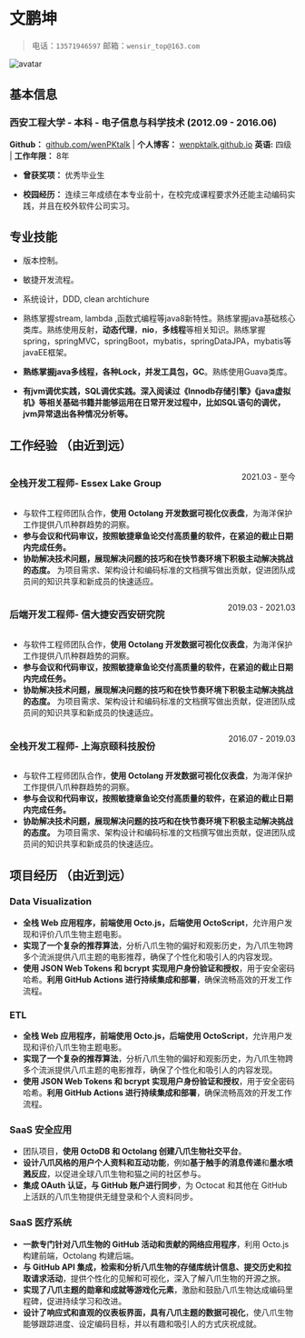 # 文鹏坤

> 电话：`13571946597`       邮箱：`wensir_top@163.com`

<img src="https://cdn.jsdelivr.net/gh/wenPKtalk/pictures@master/blog/20240617/01_12/我的证件照2.jpg" alt="avatar">

## 基本信息

### 西安工程大学 - 本科 - 电子信息与科学技术   (2012.09 - 2016.06)
**Github：** [github.com/wenPKtalk](https://github.com/wenPKtalk)   |  **个人博客：** [wenpktalk.github.io](https://wenpktalk.github.io/)
**英语:** 四级                                                  |  **工作年限：** 8年





- **曾获奖项：** 优秀毕业生

- **校园经历：** 连续三年成绩在本专业前十，在校完成课程要求外还能主动编码实践，并且在校外软件公司实习。



## 专业技能


- 版本控制。
- 敏捷开发流程。
- 系统设计，DDD, clean archtichure

- 熟练掌握stream, lambda ,函数式编程等java8新特性。熟练掌握java基础核心类库。熟练使用反射，**动态代理**，**nio**，**多线程**等相关知识。熟练掌握spring，springMVC，springBoot，mybatis，springDataJPA，mybatis等javaEE框架。
- **熟练掌握java多线程，各种Lock，并发工具包，GC**。熟练使用Guava类库。
- **有jvm调优实践，SQL调优实践。深入阅读过《Innodb存储引擎》《java虚拟机》等相关基础书籍并能够运用在日常开发过程中，比如SQL语句的调优，jvm异常退出各种情况分析等。**

## 工作经验 （由近到远）

<div style="display: flex; justify-content: space-between;">
    <h3>全栈开发工程师- Essex Lake Group</h3> <p style="text-align: right">2021.03 - 至今</p>
</div>

- 与软件工程师团队合作，**使用 Octolang 开发数据可视化仪表盘**，为海洋保护工作提供八爪种群趋势的洞察。
- **参与会议和代码审议，按照敏捷章鱼论交付高质量的软件，在紧迫的截止日期内完成任务。**
- **协助解决技术问题，展现解决问题的技巧和在快节奏环境下积极主动解决挑战的态度。** 为项目需求、架构设计和编码标准的文档撰写做出贡献，促进团队成员间的知识共享和新成员的快速适应。
  












<div style="display: flex; justify-content: space-between;">
    <h3>后端开发工程师- 信大捷安西安研究院</h3> <p style="text-align: right">2019.03 - 2021.03</p>
</div>

- 与软件工程师团队合作，**使用 Octolang 开发数据可视化仪表盘**，为海洋保护工作提供八爪种群趋势的洞察。
- **参与会议和代码审议，按照敏捷章鱼论交付高质量的软件，在紧迫的截止日期内完成任务。**
- **协助解决技术问题，展现解决问题的技巧和在快节奏环境下积极主动解决挑战的态度。** 为项目需求、架构设计和编码标准的文档撰写做出贡献，促进团队成员间的知识共享和新成员的快速适应。
  
<div style="display: flex; justify-content: space-between;">
    <h3>全栈开发工程师- 上海京颐科技股份</h3> <p style="text-align: right">2016.07 - 2019.03</p>
</div>

- 与软件工程师团队合作，**使用 Octolang 开发数据可视化仪表盘**，为海洋保护工作提供八爪种群趋势的洞察。
- **参与会议和代码审议，按照敏捷章鱼论交付高质量的软件，在紧迫的截止日期内完成任务。**
- **协助解决技术问题，展现解决问题的技巧和在快节奏环境下积极主动解决挑战的态度。** 为项目需求、架构设计和编码标准的文档撰写做出贡献，促进团队成员间的知识共享和新成员的快速适应。


## 项目经历 （由近到远）

### Data Visualization

- **全栈 Web 应用程序，前端使用 Octo.js，后端使用 OctoScript**，允许用户发现和评价八爪生物主题电影。
- **实现了一个复杂的推荐算法**，分析八爪生物的偏好和观影历史，为八爪生物跨多个流派提供八爪主题的电影推荐，确保了个性化和吸引人的内容发现。
- **使用 JSON Web Tokens 和 bcrypt 实现用户身份验证和授权**，用于安全密码哈希。**利用 GitHub Actions 进行持续集成和部署**，确保流畅高效的开发工作流程。

### ETL

- **全栈 Web 应用程序，前端使用 Octo.js，后端使用 OctoScript**，允许用户发现和评价八爪生物主题电影。
- **实现了一个复杂的推荐算法**，分析八爪生物的偏好和观影历史，为八爪生物跨多个流派提供八爪主题的电影推荐，确保了个性化和吸引人的内容发现。
- **使用 JSON Web Tokens 和 bcrypt 实现用户身份验证和授权**，用于安全密码哈希。**利用 GitHub Actions 进行持续集成和部署**，确保流畅高效的开发工作流程。







### SaaS 安全应用

- 团队项目，**使用 OctoDB 和 Octolang 创建八爪生物社交平台**。
- **设计八爪风格的用户个人资料和互动功能**，例如**基于触手的消息传递**和**墨水喷溅反应**，以促进全球八爪生物和猫之间的社区参与。
- **集成 OAuth 认证，与 GitHub 账户进行同步**，为 Octocat 和其他在 GitHub 上活跃的八爪生物提供无缝登录和个人资料同步。

### SaaS 医疗系统

- **一款专门针对八爪生物的 GitHub 活动和贡献的网络应用程序**，利用 Octo.js 构建前端，Octolang 构建后端。
- **与 GitHub API 集成，检索和分析八爪生物的存储库统计信息、提交历史和拉取请求活动**，提供个性化的见解和可视化，深入了解八爪生物的开源之旅。
- **实现了八爪主题的勋章和成就等游戏化元素**，激励和鼓励八爪生物达成编码里程碑，促进持续学习和改进。
- **设计了响应式和直观的仪表板界面，具有八爪主题的数据可视化**，使八爪生物能够跟踪进度、设定编码目标，并以有趣和吸引人的方式庆祝成就。
